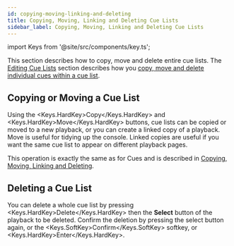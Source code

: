 ```yaml
---
id: copying-moving-linking-and-deleting
title: Copying, Moving, Linking and Deleting Cue Lists
sidebar_label: Copying, Moving, Linking and Deleting Cue Lists
---
```


import Keys from '@site/src/components/key.ts';

This section describes how to copy, move and delete entire cue lists. 
The [Editing Cue Lists](editing-cue-lists.md) section describes how you [copy, move and delete
individual cues within a cue list](editing-cue-lists.md#moving-copying-and-deleting-individual-cues).

Copying or Moving a Cue List
----------------------------

Using the <Keys.HardKey>Copy</Keys.HardKey> and <Keys.HardKey>Move</Keys.HardKey> buttons, cue lists can be copied or moved to a new playback, or you can create a
linked copy of a playback. Move is useful for tidying up the console. Linked copies are
useful if you want the same cue list to appear on different playback pages.

This operation is exactly the same as for Cues and is described in
[Copying, Moving, Linking and Deleting](../cues/copying-moving-linking-and-deleting.md).

Deleting a Cue List
-------------------

You can delete a whole cue list by pressing <Keys.HardKey>Delete</Keys.HardKey> then the <strong>Select</strong>
button of the playback to be deleted. Confirm the deletion by pressing
the select button again, or the <Keys.SoftKey>Confirm</Keys.SoftKey> softkey, or <Keys.HardKey>Enter</Keys.HardKey>.